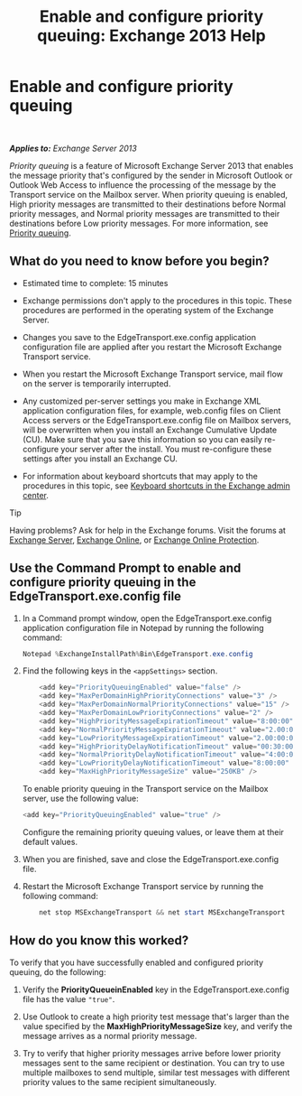 ﻿---
title: 'Enable and configure priority queuing: Exchange 2013 Help'
TOCTitle: Enable and configure priority queuing
ms:assetid: 1975d85d-2f1d-4852-8d19-e74ba4ba3853
ms:mtpsurl: https://technet.microsoft.com/en-us/library/JJ891104(v=EXCHG.150)
ms:contentKeyID: 50646230
ms.date: 12/09/2016
mtps_version: v=EXCHG.150
---

# Enable and configure priority queuing

 

_**Applies to:** Exchange Server 2013_


*Priority queuing* is a feature of Microsoft Exchange Server 2013 that enables the message priority that's configured by the sender in Microsoft Outlook or Outlook Web Access to influence the processing of the message by the Transport service on the Mailbox server. When priority queuing is enabled, High priority messages are transmitted to their destinations before Normal priority messages, and Normal priority messages are transmitted to their destinations before Low priority messages. For more information, see [Priority queuing](priority-queuing-exchange-2013-help.md).

## What do you need to know before you begin?

  - Estimated time to complete: 15 minutes

  - Exchange permissions don't apply to the procedures in this topic. These procedures are performed in the operating system of the Exchange Server.

  - Changes you save to the EdgeTransport.exe.config application configuration file are applied after you restart the Microsoft Exchange Transport service.

  - When you restart the Microsoft Exchange Transport service, mail flow on the server is temporarily interrupted.

  - Any customized per-server settings you make in Exchange XML application configuration files, for example, web.config files on Client Access servers or the EdgeTransport.exe.config file on Mailbox servers, will be overwritten when you install an Exchange Cumulative Update (CU). Make sure that you save this information so you can easily re-configure your server after the install. You must re-configure these settings after you install an Exchange CU.

  - For information about keyboard shortcuts that may apply to the procedures in this topic, see [Keyboard shortcuts in the Exchange admin center](keyboard-shortcuts-in-the-exchange-admin-center-2013-help.md).


> [!TIP]
> Having problems? Ask for help in the Exchange forums. Visit the forums at <A href="https://go.microsoft.com/fwlink/p/?linkid=60612">Exchange Server</A>, <A href="https://go.microsoft.com/fwlink/p/?linkid=267542">Exchange Online</A>, or <A href="https://go.microsoft.com/fwlink/p/?linkid=285351">Exchange Online Protection</A>.



## Use the Command Prompt to enable and configure priority queuing in the EdgeTransport.exe.config file

1.  In a Command prompt window, open the EdgeTransport.exe.config application configuration file in Notepad by running the following command:
    
    ```powershell
    Notepad %ExchangeInstallPath%Bin\EdgeTransport.exe.config
    ```

2.  Find the following keys in the `<appSettings>` section.
    
    ```powershell
        <add key="PriorityQueuingEnabled" value="false" />
        <add key="MaxPerDomainHighPriorityConnections" value="3" />
        <add key="MaxPerDomainNormalPriorityConnections" value="15" />
        <add key="MaxPerDomainLowPriorityConnections" value="2" />
        <add key="HighPriorityMessageExpirationTimeout" value="8:00:00" />
        <add key="NormalPriorityMessageExpirationTimeout" value="2.00:00:00" />
        <add key="LowPriorityMessageExpirationTimeout" value="2.00:00:00" />
        <add key="HighPriorityDelayNotificationTimeout" value="00:30:00" />
        <add key="NormalPriorityDelayNotificationTimeout" value="4:00:00" />
        <add key="LowPriorityDelayNotificationTimeout" value="8:00:00" />
        <add key="MaxHighPriorityMessageSize" value="250KB" />
    ```

    To enable priority queuing in the Transport service on the Mailbox server, use the following value:
    
    ```powershell
    <add key="PriorityQueuingEnabled" value="true" />
    ```
    
    Configure the remaining priority queuing values, or leave them at their default values.

3.  When you are finished, save and close the EdgeTransport.exe.config file.

4.  Restart the Microsoft Exchange Transport service by running the following command:
    
    ```powershell
        net stop MSExchangeTransport && net start MSExchangeTransport
    ```
    
## How do you know this worked?

To verify that you have successfully enabled and configured priority queuing, do the following:

1.  Verify the **PriorityQueueinEnabled** key in the EdgeTransport.exe.config file has the value `"true"`.

2.  Use Outlook to create a high priority test message that's larger than the value specified by the **MaxHighPriorityMessageSize** key, and verify the message arrives as a normal priority message.

3.  Try to verify that higher priority messages arrive before lower priority messages sent to the same recipient or destination. You can try to use multiple mailboxes to send multiple, similar test messages with different priority values to the same recipient simultaneously.

